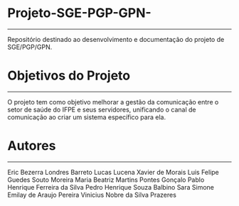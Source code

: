 # Projeto-SGE-PGP-GPN-
__________________________________________________________________________________
Repositório destinado ao desenvolvimento e documentação do projeto de SGE/PGP/GPN.


# Objetivos do Projeto
__________________________________________________________________________________
O projeto tem como objetivo melhorar a gestão da comunicação entre o setor de saúde do IFPE e seus servidores, unificando o canal de comunicação ao criar um sistema específico para ela.


# Autores
____________________________________________________________________________________

Eric Bezerra Londres Barreto
Lucas Lucena Xavier de Morais
Luis Felipe Guedes Souto Moreira
Maria Beatriz Martins Pontes Gonçalo
Pablo Henrique Ferreira da Silva
Pedro Henrique Souza Balbino
Sara Simone Emilay de Araujo Pereira
Vinicius Nobre da Silva Prazeres
